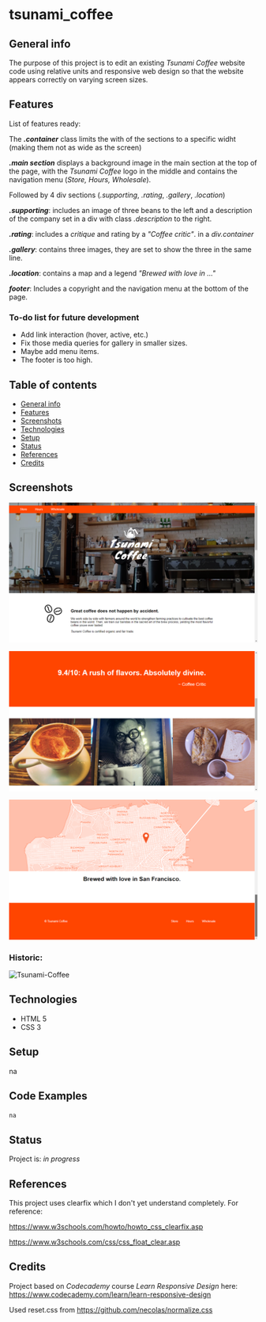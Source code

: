 # tsunami_coffee



## General info
The purpose of this project is to edit an existing _Tsunami Coffee_ website code using relative units and responsive web design so that the website appears correctly on varying screen sizes. 


## Features
List of features ready:

The **_.container_** class limits the with of the sections to a specific widht (making them not as wide as the screen)

**_.main section_** displays a background image in the main section at the top of the page, with the _Tsunami Coffee_ logo in the middle and contains the navigation menu (_Store, Hours, Wholesale_).

Followed by 4 div sections (_.supporting_, _.rating_, _.gallery_, _.location_)

**_.supporting_**: includes an image of three beans to the left and a description of the company set in a div with class _.description_ to the right.

**_.rating_**: includes a _critique_ and rating by a _"Coffee critic"_. in a _div.container_

**_.gallery_**: contains three images, they are set to show the three in the same line. 

**_.location_**: contains a map and a legend _"Brewed with love in ..."_ 

**_footer_**: Includes a copyright and the navigation menu at the bottom of the page. 



### To-do list for future development
* Add link interaction (hover, active, etc.)
* Fix those media queries for gallery in smaller sizes.
* Maybe add menu items. 
* The footer is too high. 


## Table of contents
* [General info](#general-info)
* [Features](#features)
* [Screenshots](#screenshots)
* [Technologies](#technologies)
* [Setup](#setup)
* [Status](#status)
* [References](#references)
* [Credits](#credits)

## Screenshots
![Example screenshot](./img/screenshot.png)

![Example screenshot](./img/screenshot_2.png)

![Example screenshot](./img/screenshot_3.png)



### Historic: 
<img src='https://i.postimg.cc/njDbhBPK/Tsunami-Coffee.png' border='0' alt='Tsunami-Coffee'/>


## Technologies
* HTML 5
* CSS 3

## Setup
na

## Code Examples
`na`

## Status
Project is: _in progress_

## References
This project uses clearfix which I don't yet understand completely. For reference:

https://www.w3schools.com/howto/howto_css_clearfix.asp

https://www.w3schools.com/css/css_float_clear.asp

## Credits

Project based on _Codecademy_ course _Learn Responsive Design_ here: https://www.codecademy.com/learn/learn-responsive-design

Used reset.css from https://github.com/necolas/normalize.css 

